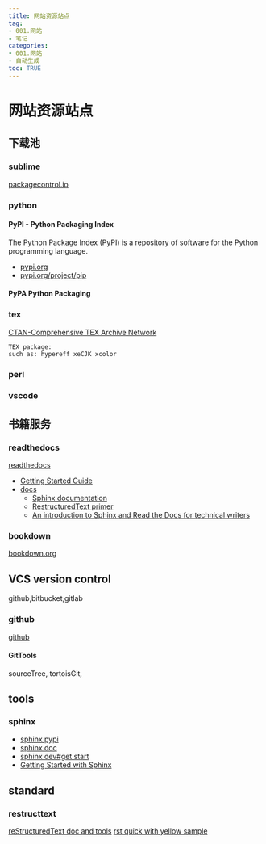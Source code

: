 ```yaml
---
title: 网站资源站点
tag: 
- 001.网站
- 笔记
categories:
- 001.网站
- 自动生成
toc: TRUE
---
```

<h1 id="网站资源站点">网站资源站点</h1>
<h2 id="下载池">下载池</h2>
<h3 id="sublime">sublime</h3>
<p><a href="https://packagecontrol.io/">packagecontrol.io</a></p>
<h3 id="python">python</h3>
<h4 id="pypi---python-packaging-index">PyPI - Python Packaging Index</h4>
<p>The Python Package Index (PyPI) is a repository of software for the Python programming language.</p>
<ul>
<li><a href="https://pypi.org/">pypi.org</a></li>
<li><a href="https://pypi.org/project/pip/">pypi.org/project/pip</a></li>
</ul>
<h4 id="pypa-python-packaging">PyPA Python Packaging</h4>
<h3 id="tex">tex</h3>
<p><a href="https://ctan.org/">CTAN-Comprehensive TEX Archive Network</a></p>
<pre><code>TEX package:
such as: hypereff xeCJK xcolor </code></pre>
<h3 id="perl">perl</h3>
<h3 id="vscode">vscode</h3>
<h2 id="书籍服务">书籍服务</h2>
<h3 id="readthedocs">readthedocs</h3>
<p><a href="https://readthedocs.org/">readthedocs</a></p>
<ul>
<li><a href="https://docs.readthedocs.io/en/stable/intro/getting-started-with-sphinx.html">Getting Started Guide</a></li>
<li><a href="https://docs.readthedocs.io/">docs</a>
<ul>
<li><a href="http://www.sphinx-doc.org/">Sphinx documentation</a></li>
<li><a href="http://www.sphinx-doc.org/en/master/usage/restructuredtext/basics.html">RestructuredText primer</a></li>
<li><a href="http://ericholscher.com/blog/2016/jul/1/sphinx-and-rtd-for-writers/">An introduction to Sphinx and Read the Docs for technical writers</a></li>
</ul></li>
</ul>
<h3 id="bookdown">bookdown</h3>
<p><a href="https://bookdown.org/">bookdown.org</a></p>
<h2 id="vcs-version-control">VCS version control</h2>
<p>github,bitbucket,gitlab</p>
<h3 id="github">github</h3>
<p><a href="www.github.com">github</a></p>
<h4 id="gittools">GitTools</h4>
<p>sourceTree, tortoisGit,</p>
<h2 id="tools">tools</h2>
<h3 id="sphinx">sphinx</h3>
<ul>
<li><a href="https://pypi.org/project/Sphinx/">sphinx pypi</a></li>
<li><a href="http://www.sphinx-doc.org/en/master/">sphinx doc</a></li>
<li><a href="http://www.sphinx-doc.org/en/master/devguide.html#getting-started">sphinx dev#get start</a></li>
<li><a href="https://docs.readthedocs.io/en/stable/intro/getting-started-with-sphinx.html">Getting Started with Sphinx</a></li>
</ul>
<h2 id="standard">standard</h2>
<h3 id="restructtext">restructtext</h3>
<p><a href="http://docutils.sourceforge.net/rst.html">reStructuredText doc and tools</a> <a href="http://docutils.sourceforge.net/docs/user/rst/quickref.html">rst quick with yellow sample</a></p>
